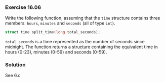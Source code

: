 ### Exercise 16.06

Write the following function, assuming that the `time` structure contains three
members: `hours`, `minutes` and `seconds` (all of type `int`).

```c
struct time split_time(long total_seconds);
```

`total_seconds` is a time represented as the number of seconds since midnight.
The function returns a structure containing the equivalent time in hours (0-23),
minutes (0-59) and seconds (0-59).

### Solution
See 6.c
